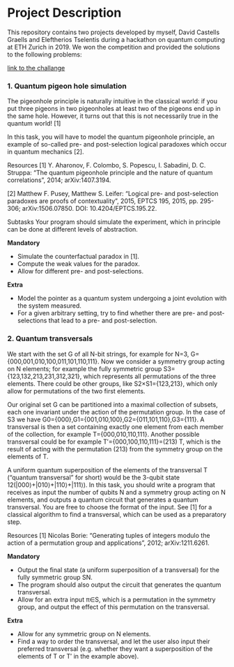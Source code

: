 # Project Description
This repository contains two projects developed by myself, David Castells Graells and Eleftherios Tselentis during a hackathon on quantum computing at ETH Zurich in 2019. We won the competition and provided the solutions to the following problems: 

[link to the challange](http://squids.ch/2018/12/no-1-in-c-not-major/)

### 1. Quantum pigeon hole simulation
The pigeonhole principle is naturally intuitive in the classical world: if you put three pigeons in two pigeonholes at least two of the pigeons end up in the same hole. However, it turns out that this is not necessarily true in the quantum world!  [1]

In this task, you will have to model the quantum pigeonhole principle, an example of so-called pre- and post-selection logical paradoxes which occur in quantum mechanics [2].

Resources
[1] Y. Aharonov, F. Colombo, S. Popescu, I. Sabadini, D. C. Struppa: “The quantum pigeonhole principle and the nature of quantum correlations”, 2014; arXiv:1407.3194.

[2] Matthew F. Pusey, Matthew S. Leifer: “Logical pre- and post-selection paradoxes are proofs of contextuality”, 2015, EPTCS 195, 2015, pp. 295-306; arXiv:1506.07850. DOI: 10.4204/EPTCS.195.22.

Subtasks
Your program should simulate the experiment, which in principle can be done at different levels of abstraction.

**Mandatory**

- Simulate the counterfactual paradox in [1].
- Compute the weak values for the paradox.
- Allow for different pre- and post-selections.

**Extra**

- Model the pointer as a quantum system undergoing a joint evolution with the system measured.
- For a given arbitrary setting, try to find whether there are pre- and post-selections that lead to a pre- and post-selection.



### 2. Quantum transversals
We start with the set G of all N-bit strings, for example for N=3,
G={000,001,010,100,011,101,110,111}.
Now we consider a symmetry group acting on N elements; for example the fully symmetric group
S3={123,132,213,231,312,321},
 which represents all permutations of the three elements. There could be other groups, like S2×S1={123,213}, which only allow for permutations of the two first elements.

Our original set G can be partitioned into a maximal collection of subsets, each one invariant under the action of the permutation group. In the case of S3 we have 
G0={000},G1={001,010,100},G2={011,101,110},G3={111}.
A transversal is then a set containing exactly one element from each member of the collection, for example
T={000,010,110,111}.
Another possible transversal could be for example T′={000,100,110,111}=(213) T, which is the result of acting with the permutation (213) from the symmetry group on the elements of T.

A uniform quantum superposition of the elements of the transversal T (“quantum transversal”  for short) would be the 3-qubit state
12(|000⟩+|010⟩+|110⟩+|111⟩).
In this task, you should write a program that receives as input the number of qubits N and a symmetry group acting on N elements, and outputs a quantum circuit that generates a quantum transversal. You are free to choose the format of the input. See [1] for a classical algorithm to find a transversal, which can be used as a preparatory step.

 

Resources
[1] Nicolas Borie: “Generating tuples of integers modulo the action of a permutation group and applications”, 2012; arXiv:1211.6261.

 
**Mandatory**

- Output the final state (a uniform superposition of a transversal) for the fully symmetric group SN.
- The program should also output the circuit that generates the quantum transversal.
- Allow for an extra input π∈S, which is a permutation in the symmetry group, and output the effect of this permutation on the transversal.

**Extra**

- Allow for any symmetric group on N elements.
- Find a way to order the transversal, and let the user also input their preferred transversal (e.g. whether they want a superposition of the elements of T or T′ in the example above).
